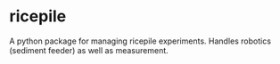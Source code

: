 # ricepile

A python package for managing ricepile experiments. Handles robotics (sediment feeder) as well as measurement.
